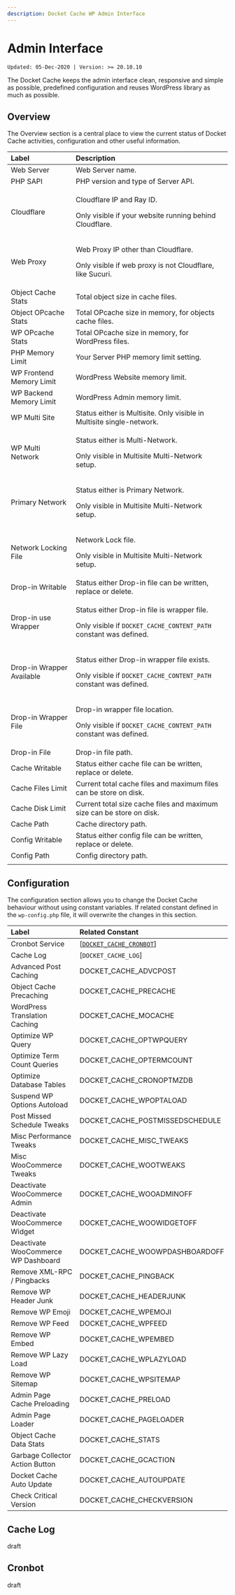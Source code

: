 ```yaml
---
description: Docket Cache WP Admin Interface
---
```


# Admin Interface

`Updated: 05-Dec-2020 | Version: >= 20.10.10`

The Docket Cache keeps the admin interface clean, responsive and simple as possible, predefined configuration and reuses WordPress library as much as possible.

## Overview

The Overview section is a central place to view the current status of Docket Cache activities, configuration and other useful information.

<table>
  <thead>
    <tr>
      <th style="text-align:left">Label</th>
      <th style="text-align:left">Description</th>
    </tr>
  </thead>
  <tbody>
    <tr>
      <td style="text-align:left">Web Server</td>
      <td style="text-align:left">Web Server name.</td>
    </tr>
    <tr>
      <td style="text-align:left">PHP SAPI</td>
      <td style="text-align:left">PHP version and type of Server API.</td>
    </tr>
    <tr>
      <td style="text-align:left">Cloudflare</td>
      <td style="text-align:left">
        <p>Cloudflare IP and Ray ID.</p>
        <p>Only visible if your website running behind Cloudflare.</p>
      </td>
    </tr>
    <tr>
      <td style="text-align:left">Web Proxy</td>
      <td style="text-align:left">
        <p>Web Proxy IP other than Cloudflare.</p>
        <p>Only visible if web proxy is not Cloudflare, like Sucuri.</p>
      </td>
    </tr>
    <tr>
      <td style="text-align:left">Object Cache Stats</td>
      <td style="text-align:left">Total object size in cache files.</td>
    </tr>
    <tr>
      <td style="text-align:left">Object OPcache Stats</td>
      <td style="text-align:left">Total OPcache size in memory, for objects cache files.</td>
    </tr>
    <tr>
      <td style="text-align:left">WP OPcache Stats</td>
      <td style="text-align:left">Total OPcache size in memory, for WordPress files.</td>
    </tr>
    <tr>
      <td style="text-align:left">PHP Memory Limit</td>
      <td style="text-align:left">Your Server PHP memory limit setting.</td>
    </tr>
    <tr>
      <td style="text-align:left">WP Frontend Memory Limit</td>
      <td style="text-align:left">WordPress Website memory limit.</td>
    </tr>
    <tr>
      <td style="text-align:left">WP Backend Memory Limit</td>
      <td style="text-align:left">WordPress Admin memory limit.</td>
    </tr>
    <tr>
      <td style="text-align:left">WP Multi Site</td>
      <td style="text-align:left">Status either is Multisite. Only visible in Multisite single-network.</td>
    </tr>
    <tr>
      <td style="text-align:left">WP Multi Network</td>
      <td style="text-align:left">
        <p>Status either is Multi-Network.</p>
        <p>Only visible in Multisite Multi-Network setup.</p>
      </td>
    </tr>
    <tr>
      <td style="text-align:left">Primary Network</td>
      <td style="text-align:left">
        <p>Status either is Primary Network.</p>
        <p>Only visible in Multisite Multi-Network setup.</p>
      </td>
    </tr>
    <tr>
      <td style="text-align:left">Network Locking File</td>
      <td style="text-align:left">
        <p>Network Lock file.</p>
        <p>Only visible in Multisite Multi-Network setup.</p>
      </td>
    </tr>
    <tr>
      <td style="text-align:left">Drop-in Writable</td>
      <td style="text-align:left">Status either Drop-in file can be written, replace or delete.</td>
    </tr>
    <tr>
      <td style="text-align:left">Drop-in use Wrapper</td>
      <td style="text-align:left">
        <p>Status either Drop-in file is wrapper file.</p>
        <p>Only visible if <code>DOCKET_CACHE_CONTENT_PATH</code> constant was defined.</p>
      </td>
    </tr>
    <tr>
      <td style="text-align:left">Drop-in Wrapper Available</td>
      <td style="text-align:left">
        <p>Status either Drop-in wrapper file exists.</p>
        <p>Only visible if <code>DOCKET_CACHE_CONTENT_PATH</code> constant was defined.</p>
      </td>
    </tr>
    <tr>
      <td style="text-align:left">Drop-in Wrapper File</td>
      <td style="text-align:left">
        <p>Drop-in wrapper file location.</p>
        <p>Only visible if <code>DOCKET_CACHE_CONTENT_PATH</code> constant was defined.</p>
      </td>
    </tr>
    <tr>
      <td style="text-align:left">Drop-in File</td>
      <td style="text-align:left">Drop-in file path.</td>
    </tr>
    <tr>
      <td style="text-align:left">Cache Writable</td>
      <td style="text-align:left">Status either cache file can be written, replace or delete.</td>
    </tr>
    <tr>
      <td style="text-align:left">Cache Files Limit</td>
      <td style="text-align:left">Current total cache files and maximum files can be store on disk.</td>
    </tr>
    <tr>
      <td style="text-align:left">Cache Disk Limit</td>
      <td style="text-align:left">Current total size cache files and maximum size can be store on disk.</td>
    </tr>
    <tr>
      <td style="text-align:left">Cache Path</td>
      <td style="text-align:left">Cache directory path.</td>
    </tr>
    <tr>
      <td style="text-align:left">Config Writable</td>
      <td style="text-align:left">Status either config file can be written, replace or delete.</td>
    </tr>
    <tr>
      <td style="text-align:left">Config Path</td>
      <td style="text-align:left">Config directory path.</td>
    </tr>
    <tr>
      <td style="text-align:left"></td>
      <td style="text-align:left"></td>
    </tr>
  </tbody>
</table>

## Configuration

The configuration section allows you to change the Docket Cache behaviour without using constant variables. If related constant defined in the `wp-config.php` file, it will overwrite the changes in this section.

| Label | Related Constant |
| :--- | :--- |
| Cronbot Service | \[[`DOCKET_CACHE_CRONBOT`](https://docs.docketcache.com/constants#docket_cache_cronbot)\] |
| Cache Log | \[`DOCKET_CACHE_LOG`\] |
| Advanced Post Caching | DOCKET\_CACHE\_ADVCPOST |
| Object Cache Precaching | DOCKET\_CACHE\_PRECACHE |
| WordPress Translation Caching | DOCKET\_CACHE\_MOCACHE |
| Optimize WP Query | DOCKET\_CACHE\_OPTWPQUERY |
| Optimize Term Count Queries | DOCKET\_CACHE\_OPTERMCOUNT |
| Optimize Database Tables | DOCKET\_CACHE\_CRONOPTMZDB |
| Suspend WP Options Autoload | DOCKET\_CACHE\_WPOPTALOAD |
| Post Missed Schedule Tweaks | DOCKET\_CACHE\_POSTMISSEDSCHEDULE |
| Misc Performance Tweaks | DOCKET\_CACHE\_MISC\_TWEAKS |
| Misc WooCommerce Tweaks | DOCKET\_CACHE\_WOOTWEAKS |
| Deactivate WooCommerce Admin | DOCKET\_CACHE\_WOOADMINOFF |
| Deactivate WooCommerce Widget | DOCKET\_CACHE\_WOOWIDGETOFF |
| Deactivate WooCommerce WP Dashboard | DOCKET\_CACHE\_WOOWPDASHBOARDOFF |
| Remove XML-RPC / Pingbacks | DOCKET\_CACHE\_PINGBACK |
| Remove WP Header Junk | DOCKET\_CACHE\_HEADERJUNK |
| Remove WP Emoji | DOCKET\_CACHE\_WPEMOJI |
| Remove WP Feed | DOCKET\_CACHE\_WPFEED |
| Remove WP Embed | DOCKET\_CACHE\_WPEMBED |
| Remove WP Lazy Load | DOCKET\_CACHE\_WPLAZYLOAD |
| Remove WP Sitemap | DOCKET\_CACHE\_WPSITEMAP |
| Admin Page Cache Preloading | DOCKET\_CACHE\_PRELOAD |
| Admin Page Loader | DOCKET\_CACHE\_PAGELOADER |
| Object Cache Data Stats | DOCKET\_CACHE\_STATS |
| Garbage Collector Action Button | DOCKET\_CACHE\_GCACTION |
| Docket Cache Auto Update | DOCKET\_CACHE\_AUTOUPDATE |
| Check Critical Version | DOCKET\_CACHE\_CHECKVERSION |

## Cache Log

draft

## Cronbot

draft



